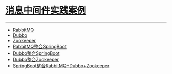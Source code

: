 # [消息中间件实践案例](Itcast-spring)     

---

- [RabbitMQ]()  
- [Dubbo]()  
- [Zookeeper]()  
- [RabbitMQ整合SpringBoot]()  
- [Dubbo整合SpringBoot]()  
- [Dubbo整合Zookeeper]()  
- [SpringBoot整合RabbitMQ+Dubbo+Zookeeper]()  

